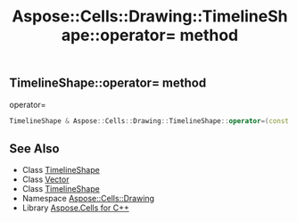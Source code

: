 ﻿---
title: Aspose::Cells::Drawing::TimelineShape::operator= method
linktitle: operator=
second_title: Aspose.Cells for C++ API Reference
description: 'Aspose::Cells::Drawing::TimelineShape::operator= method. operator= in C++.'
type: docs
weight: 300
url: /cpp/aspose.cells.drawing/timelineshape/operator_asm/
---
## TimelineShape::operator= method


operator=

```cpp
TimelineShape & Aspose::Cells::Drawing::TimelineShape::operator=(const TimelineShape &src)
```

## See Also

* Class [TimelineShape](../)
* Class [Vector](../../../aspose.cells/vector/)
* Class [TimelineShape](../)
* Namespace [Aspose::Cells::Drawing](../../)
* Library [Aspose.Cells for C++](../../../)
